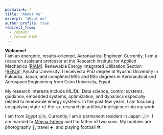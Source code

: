 ```yaml
---
permalink: /
title: "About me"
excerpt: "About me"
author_profile: true
redirect_from: 
  - /about/
  - /about.html
---
```


**Welcome!** \
I am an energetic, results-oriented, Aeronautical Engineer. Currently, I am a research assistant professor at the Research Institute for Applied Mechanics ([RIAM](https://www.riam.kyushu-u.ac.jp/en/index-e.html)), Renewable Energy Integrated Utilization Section ([REIUS](https://www.riam.kyushu-u.ac.jp/REC/reiu_e.html)), Kyushu University. I received a PhD degree at Kyushu University in Fukuoka, Japan, and completed MSc and BSc degrees in Aeronautical and Aerospace Engineering from Cairo University, Egypt.

My research interests include ML/DL, Data science, control systems, guidance, embedded systems, optimization, and dynamics especially related to renewable energy systems.  In the past few years, I am focusing on applying state-of-the-art research in artificial intelligence into my work. 

I am from Egypt 🇪🇬. Currently, I am a permanent resident in Japan 🇯🇵. I am married to [Menna Fateen](https://mennafateen.github.io/) and I'm father of two sons. My hobbies are photography 📸, travel ✈️, and playing football ⚽️.
